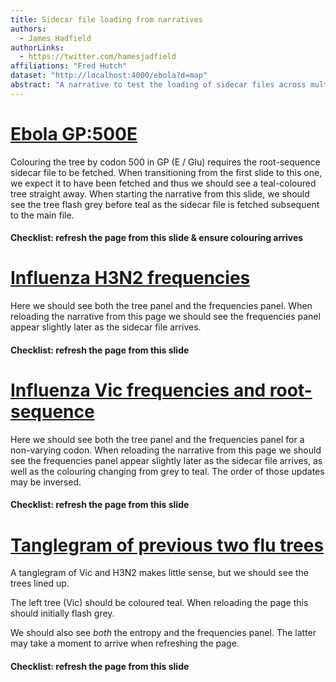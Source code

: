 ```yaml
---
title: Sidecar file loading from narratives
authors:
  - James Hadfield
authorLinks:
  - https://twitter.com/hamesjadfield
affiliations: "Fred Hutch"
dataset: "http://localhost:4000/ebola?d=map"
abstract: "A narrative to test the loading of sidecar files across multiple datasets. This slide should show the ebola map coloured by division."
---
```



# [Ebola GP:500E](http://localhost:4000/ebola?c=gt-GP_500&d=tree)

Colouring the tree by codon 500 in GP (E / Glu) requires the root-sequence sidecar file 
to be fetched. When transitioning from the first slide to this one, we expect it to
have been fetched and thus we should see a teal-coloured tree straight away.
When starting the narrative from this slide, we should see the tree flash grey before
teal as the sidecar file is fetched subsequent to the main file.


#### Checklist: refresh the page from this slide & ensure colouring arrives


# [Influenza H3N2 frequencies](http://localhost:4000/flu/seasonal/h3n2/ha/2y?d=tree,frequencies)


Here we should see both the tree panel and the frequencies panel. When reloading the narrative
from this page we should see the frequencies panel appear slightly later as the sidecar file arrives.

#### Checklist: refresh the page from this slide

# [Influenza Vic frequencies and root-sequence](http://localhost:4000/flu/seasonal/vic/ha/2y?c=gt-HA1_100&d=tree,frequencies)

Here we should see both the tree panel and the frequencies panel for a non-varying codon.
When reloading the narrative from this page we should see the frequencies panel appear slightly later as the sidecar file arrives,
as well as the colouring changing from grey to teal. The order of those updates may be inversed.

#### Checklist: refresh the page from this slide

# [Tanglegram of previous two flu trees](http://localhost:4000/flu/seasonal/vic/ha/2y:flu/seasonal/h3n2/ha/2y?c=gt-HA1_100&d=tree,entropy,frequencies)

A tanglegram of Vic and H3N2 makes little sense, but we should see the trees lined up.

The left tree (Vic) should be coloured teal. When reloading the page this should initially flash grey.

We should also see _both_ the entropy and the frequencies panel. The latter may take a moment to arrive when refreshing the page.

#### Checklist: refresh the page from this slide
